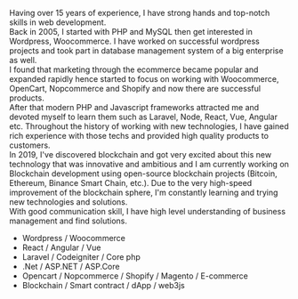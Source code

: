 Having over 15 years of experience, I have strong hands and top-notch skills in web development. <br/>
Back in 2005, I started with PHP and MySQL then get interested in Wordpress, Woocommerce. I have worked on successful wordpress projects and took part in database management system of a big enterprise as well. <br/>
I found that marketing through the ecommerce became popular and expanded rapidly hence started to focus on working with Woocommerce, OpenCart, Nopcommerce and Shopify and now there are successful products. <br/>
After that modern PHP and Javascript frameworks attracted me and devoted myself to learn them such as Laravel, Node, React, Vue, Angular etc. Throughout the history of working with new technologies, I have gained rich experience with those techs and provided high quality products to customers.<br/>
In 2019, I've discovered blockchain and got very excited about this new technology that was innovative and ambitious and I am currently working on Blockchain development using open-source blockchain projects (Bitcoin, Ethereum, Binance Smart Chain, etc.).
Due to the very high-speed improvement of the blockchain sphere, I'm constantly learning and trying new technologies and solutions.<br/>
With good communication skill, I have high level understanding of business management and find solutions.

 - Wordpress / Woocommerce
 - React / Angular / Vue
 - Laravel / Codeigniter / Core php
 - .Net / ASP.NET / ASP.Core
 - Opencart / Nopcommerce / Shopify / Magento / E-commerce
 - Blockchain / Smart contract / dApp / web3js
